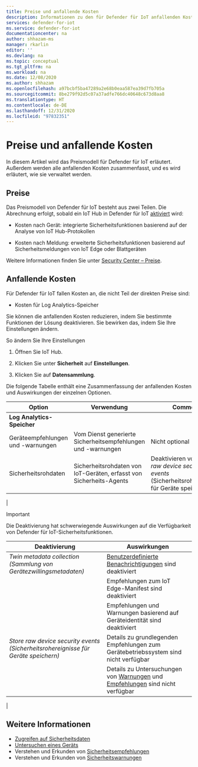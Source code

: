 ```yaml
---
title: Preise und anfallende Kosten
description: Informationen zu den für Defender für IoT anfallenden Kosten und dazu, wie sie gesteuert werden.
services: defender-for-iot
ms.service: defender-for-iot
documentationcenter: na
author: shhazam-ms
manager: rkarlin
editor: ''
ms.devlang: na
ms.topic: conceptual
ms.tgt_pltfrm: na
ms.workload: na
ms.date: 12/08/2020
ms.author: shhazam
ms.openlocfilehash: a97bcbf5ba47289a2e68b0eaa587ea39d7fb705a
ms.sourcegitcommit: 8be279f92d5c07a37adfe766dc40648c673d8aa8
ms.translationtype: HT
ms.contentlocale: de-DE
ms.lasthandoff: 12/31/2020
ms.locfileid: "97832351"
---
```

# <a name="pricing-and-associated-costs"></a>Preise und anfallende Kosten

In diesem Artikel wird das Preismodell für Defender für IoT erläutert. Außerdem werden alle anfallenden Kosten zusammenfasst, und es wird erläutert, wie sie verwaltet werden.

## <a name="pricing"></a>Preise

Das Preismodell von Defender für IoT besteht aus zwei Teilen. Die Abrechnung erfolgt, sobald ein IoT Hub in Defender für IoT [aktiviert](quickstart-onboard-iot-hub.md) wird:

- Kosten nach Gerät: integrierte Sicherheitsfunktionen basierend auf der Analyse von IoT Hub-Protokollen

- Kosten nach Meldung: erweiterte Sicherheitsfunktionen basierend auf Sicherheitsmeldungen von IoT Edge oder Blattgeräten

Weitere Informationen finden Sie unter [Security Center – Preise](https://azure.microsoft.com/pricing/details/security-center/).

## <a name="associated-costs"></a>Anfallende Kosten

Für Defender für IoT fallen Kosten an, die nicht Teil der direkten Preise sind:

- Kosten für Log Analytics-Speicher

Sie können die anfallenden Kosten reduzieren, indem Sie bestimmte Funktionen der Lösung deaktivieren. Sie bewirken das, indem Sie Ihre Einstellungen ändern.

So ändern Sie Ihre Einstellungen

1. Öffnen Sie IoT Hub.

1. Klicken Sie unter **Sicherheit** auf **Einstellungen**.

1. Klicken Sie auf **Datensammlung**.

Die folgende Tabelle enthält eine Zusammenfassung der anfallenden Kosten und Auswirkungen der einzelnen Optionen.

| Option | Verwendung | Comment |
| --- | --- | --- |
| **Log Analytics-Speicher** |  |
| Geräteempfehlungen und -warnungen| Vom Dienst generierte Sicherheitsempfehlungen und -warnungen | Nicht optional |
| Sicherheitsrohdaten| Sicherheitsrohdaten von IoT-Geräten, erfasst von Sicherheits-Agents | Deaktivieren von _Store raw device security events_ (Sicherheitsrohereignisse für Geräte speichern) |
|

>[!Important]
> Die Deaktivierung hat schwerwiegende Auswirkungen auf die Verfügbarkeit von Defender für IoT-Sicherheitsfunktionen.

| Deaktivierung | Auswirkungen |
| --- | --- |
| _Twin metadata collection (Sammlung von Gerätezwillingsmetadaten)_ | [Benutzerdefinierte Benachrichtigungen](quickstart-create-custom-alerts.md) sind deaktiviert |
| | Empfehlungen zum IoT Edge-Manifest sind deaktiviert |
| | Empfehlungen und Warnungen basierend auf Geräteidentität sind deaktiviert |
| _Store raw device security events (Sicherheitsrohereignisse für Geräte speichern)_ | Details zu grundlegenden Empfehlungen zum Gerätebetriebssystem sind nicht verfügbar |
| | Details zu Untersuchungen von [Warnungen](concept-security-alerts.md) und [Empfehlungen](concept-recommendations.md) sind nicht verfügbar |
|

## <a name="see-also"></a>Weitere Informationen

- [Zugreifen auf Sicherheitsdaten](how-to-security-data-access.md)
- [Untersuchen eines Geräts](how-to-investigate-device.md)
- Verstehen und Erkunden von [Sicherheitsempfehlungen](concept-recommendations.md)
- Verstehen und Erkunden von [Sicherheitswarnungen](concept-security-alerts.md)

